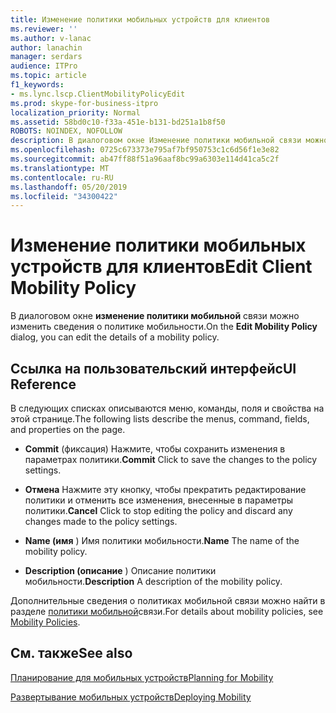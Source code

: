 ```yaml
---
title: Изменение политики мобильных устройств для клиентов
ms.reviewer: ''
ms.author: v-lanac
author: lanachin
manager: serdars
audience: ITPro
ms.topic: article
f1_keywords:
- ms.lync.lscp.ClientMobilityPolicyEdit
ms.prod: skype-for-business-itpro
localization_priority: Normal
ms.assetid: 58bd0c10-f33a-451e-b131-bd251a1b8f50
ROBOTS: NOINDEX, NOFOLLOW
description: В диалоговом окне Изменение политики мобильной связи можно изменить сведения о политике мобильности.
ms.openlocfilehash: 0725c673373e795af7bf950753c1c6d56f1e3e82
ms.sourcegitcommit: ab47ff88f51a96aaf8bc99a6303e114d41ca5c2f
ms.translationtype: MT
ms.contentlocale: ru-RU
ms.lasthandoff: 05/20/2019
ms.locfileid: "34300422"
---
```

# <a name="edit-client-mobility-policy"></a><span data-ttu-id="8e3e7-103">Изменение политики мобильных устройств для клиентов</span><span class="sxs-lookup"><span data-stu-id="8e3e7-103">Edit Client Mobility Policy</span></span>

<span data-ttu-id="8e3e7-104">В диалоговом окне **изменение политики мобильной** связи можно изменить сведения о политике мобильности.</span><span class="sxs-lookup"><span data-stu-id="8e3e7-104">On the **Edit Mobility Policy** dialog, you can edit the details of a mobility policy.</span></span>

## <a name="ui-reference"></a><span data-ttu-id="8e3e7-105">Ссылка на пользовательский интерфейс</span><span class="sxs-lookup"><span data-stu-id="8e3e7-105">UI Reference</span></span>

<span data-ttu-id="8e3e7-106">В следующих списках описываются меню, команды, поля и свойства на этой странице.</span><span class="sxs-lookup"><span data-stu-id="8e3e7-106">The following lists describe the menus, command, fields, and properties on the page.</span></span>


- <span data-ttu-id="8e3e7-107">**Commit** (фиксация) Нажмите, чтобы сохранить изменения в параметрах политики.</span><span class="sxs-lookup"><span data-stu-id="8e3e7-107">**Commit** Click to save the changes to the policy settings.</span></span>

- <span data-ttu-id="8e3e7-108">**Отмена** Нажмите эту кнопку, чтобы прекратить редактирование политики и отменить все изменения, внесенные в параметры политики.</span><span class="sxs-lookup"><span data-stu-id="8e3e7-108">**Cancel** Click to stop editing the policy and discard any changes made to the policy settings.</span></span>

- <span data-ttu-id="8e3e7-109">**Name (имя** ) Имя политики мобильности.</span><span class="sxs-lookup"><span data-stu-id="8e3e7-109">**Name** The name of the mobility policy.</span></span>

- <span data-ttu-id="8e3e7-110">**Description (описание** ) Описание политики мобильности.</span><span class="sxs-lookup"><span data-stu-id="8e3e7-110">**Description** A description of the mobility policy.</span></span>

<span data-ttu-id="8e3e7-111">Дополнительные сведения о политиках мобильной связи можно найти в разделе [политики мобильной](https://technet.microsoft.com/library/8caa5525-e16a-4e38-b3cd-acc0ae9ea375.aspx)связи.</span><span class="sxs-lookup"><span data-stu-id="8e3e7-111">For details about mobility policies, see [Mobility Policies](https://technet.microsoft.com/library/8caa5525-e16a-4e38-b3cd-acc0ae9ea375.aspx).</span></span>

## <a name="see-also"></a><span data-ttu-id="8e3e7-112">См. также</span><span class="sxs-lookup"><span data-stu-id="8e3e7-112">See also</span></span>

[<span data-ttu-id="8e3e7-113">Планирование для мобильных устройств</span><span class="sxs-lookup"><span data-stu-id="8e3e7-113">Planning for Mobility</span></span>](https://technet.microsoft.com/library/12000359-09b5-48f0-986d-fab3a1487f9c.aspx)

[<span data-ttu-id="8e3e7-114">Развертывание мобильных устройств</span><span class="sxs-lookup"><span data-stu-id="8e3e7-114">Deploying Mobility</span></span>](https://technet.microsoft.com/library/f41e6b25-d2cd-43fd-a17b-22cfda8bcd4f.aspx)
